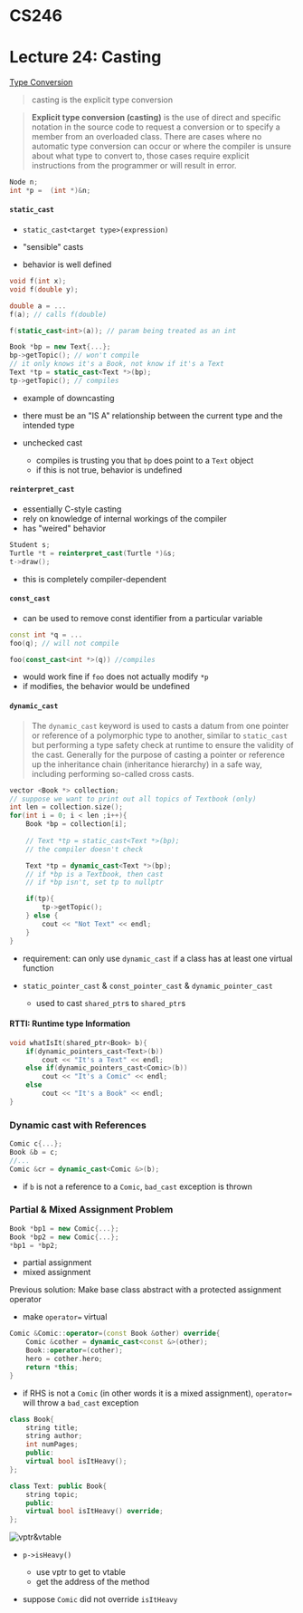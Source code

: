 # CS246
# Lecture 24: Casting

[Type Conversion](https://en.wikibooks.org/wiki/C%2B%2B_Programming/Programming_Languages/C%2B%2B/Code/Statements/Variables/Type_Casting)

> casting is the explicit type conversion

> **Explicit type conversion (casting)** is the use of direct and specific notation in the source code to request a conversion or to specify a member from an overloaded class. There are cases where no automatic type conversion can occur or where the compiler is unsure about what type to convert to, those cases require explicit instructions from the programmer or will result in error.

```cpp
Node n;
int *p =  (int *)&n;
```

#### `static_cast`

- `static_cast<target type>(expression)`

- "sensible" casts
- behavior is well defined

```cpp
void f(int x);
void f(double y);

double a = ...
f(a); // calls f(double)

f(static_cast<int>(a)); // param being treated as an int

Book *bp = new Text{...};
bp->getTopic(); // won't compile
// it only knows it's a Book, not know if it's a Text
Text *tp = static_cast<Text *>(bp);
tp->getTopic(); // compiles
```
- example of downcasting

- there must be an "IS A" relationship between the current type and the intended type

- unchecked cast
	- compiles is trusting you that `bp` does point to a `Text` object
	- if this is not true, behavior is undefined

#### `reinterpret_cast`

- essentially C-style casting
- rely on knowledge of internal workings of the compiler
- has "weired" behavior

```cpp
Student s;
Turtle *t = reinterpret_cast(Turtle *)&s;
t->draw();
```
- this is completely compiler-dependent

#### `const_cast`

- can be used to remove const identifier from a particular variable

```cpp
const int *q = ...
foo(q); // will not compile

foo(const_cast<int *>(q)) //compiles
```

- would work fine if `foo` does not actually modify `*p`
- if modifies, the behavior would be undefined

#### `dynamic_cast`

> The `dynamic_cast` keyword is used to casts a datum from one pointer or reference of a polymorphic type to another, similar to `static_cast` but performing a type safety check at runtime to ensure the validity of the cast. Generally for the purpose of casting a pointer or reference up the inheritance chain (inheritance hierarchy) in a safe way, including performing so-called cross casts.


```cpp
vector <Book *> collection;
// suppose we want to print out all topics of Textbook (only)
int len = collection.size();
for(int i = 0; i < len ;i++){
	Book *bp = collection[i];
	
	// Text *tp = static_cast<Text *>(bp);
	// the compiler doesn't check

	Text *tp = dynamic_cast<Text *>(bp);
	// if *bp is a Textbook, then cast
	// if *bp isn't, set tp to nullptr

	if(tp){
		tp->getTopic();
	} else {
		cout << "Not Text" << endl;
	}
}
```
- requirement: can only use `dynamic_cast` if a class has at least one virtual function


- `static_pointer_cast` & `const_pointer_cast` & `dynamic_pointer_cast`
	- used to cast `shared_ptr`s to `shared_ptr`s

#### RTTI: Runtime type Information
```cpp
void whatIsIt(shared_ptr<Book> b){
	if(dynamic_pointers_cast<Text>(b))
		cout << "It's a Text" << endl;
	else if(dynamic_pointers_cast<Comic>(b))
		cout << "It's a Comic" << endl;
	else
		cout << "It's a Book" << endl;
}
```

### Dynamic cast with References
```cpp
Comic c{...};
Book &b = c;
//...
Comic &cr = dynamic_cast<Comic &>(b);
```

- if `b` is not a reference to a `Comic`, `bad_cast` exception is thrown

### Partial & Mixed Assignment Problem
```cpp
Book *bp1 = new Comic{...};
Book *bp2 = new Comic{...};
*bp1 = *bp2;
```
- partial assignment
- mixed assignment

Previous solution: Make base class abstract with a protected assignment operator

- make `operator=` virtual

```cpp
Comic &Comic::operator=(const Book &other) override{
	Comic &cother = dynamic_cast<const &>(other);
	Book::operator=(cother);
	hero = cother.hero;
	return *this;
}
```

- if RHS is not a `Comic` (in other words it is a mixed assignment), `operator=` will throw a `bad_cast` exception

```cpp
class Book{
	string title;
	string author;
	int numPages;
	public:
	virtual bool isItHeavy();
};

class Text: public Book{
	string topic;
	public:
	virtual bool isItHeavy() override;
};

```

![vptr&vtable](https://github.com/hardyqr/UW-Spring2017-CS246-Notes/blob/master/vptr2vtable.jpg)

- `p->isHeavy()`
	- use vptr to get to vtable
	- get the address of the method

- suppose `Comic` did not override `isItHeavy`
